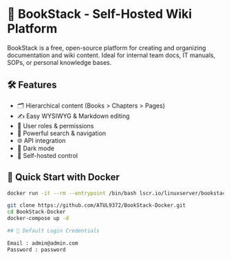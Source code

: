 # 📘 BookStack - Self-Hosted Wiki Platform

BookStack is a free, open-source platform for creating and organizing documentation and wiki content. Ideal for internal team docs, IT manuals, SOPs, or personal knowledge bases.

## 🛠 Features
- 🗂 Hierarchical content (Books > Chapters > Pages)
- ✍️ Easy WYSIWYG & Markdown editing
- 🔐 User roles & permissions
- 🔎 Powerful search & navigation
- 🌐 API integration
- 🌙 Dark mode
- 💾 Self-hosted control

## 🚀 Quick Start with Docker
```bash
docker run -it --rm --entrypoint /bin/bash lscr.io/linuxserver/bookstack:latest appkey

git clone https://github.com/ATUL9372/BookStack-Docker.git
cd BookStack-Docker
docker-compose up -d

## 🔑 Default Login Credentials

Email : admin@admin.com
Password : password
